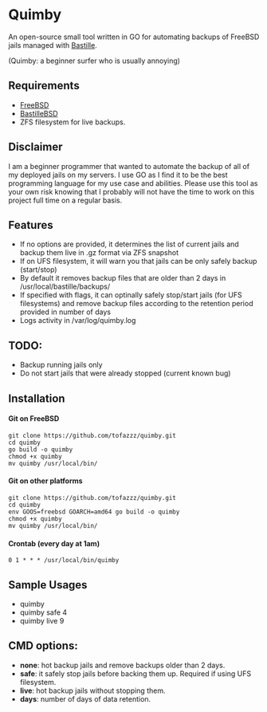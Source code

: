# Quimby

An open-source small tool written in GO for automating backups of FreeBSD jails managed with 
[Bastille](https://bastillebsd.org/).

(Quimby: a beginner surfer who is usually annoying)

## Requirements

- [FreeBSD](https://freebsd.org/)
- [BastilleBSD](https://bastillebsd.org/)
- ZFS filesystem for live backups.

## Disclaimer

I am a beginner programmer that wanted to automate the backup of all of my deployed jails on my servers.
I use GO as I find it to be the best programming language for my use case and abilities. Please use this 
tool as your own risk knowing that I probably will not have the time to work on this project full time on 
a regular basis.

## Features

- If no options are provided, it determines the list of current jails and backup them live in .gz format via ZFS snapshot
- If on UFS filesystem, it will warn you that jails can be only safely backup (start/stop)
- By default it removes backup files that are older than 2 days in /usr/local/bastille/backups/
- If specified with flags, it can optinally safely stop/start jails (for UFS filesystems) and remove
  backup files according to the retention period provided in number of days
- Logs activity in /var/log/quimby.log

## TODO:
- Backup running jails only
- Do not start jails that were already stopped (current known bug)

## Installation

#### Git on FreeBSD
```shell
git clone https://github.com/tofazzz/quimby.git
cd quimby
go build -o quimby
chmod +x quimby
mv quimby /usr/local/bin/
```

#### Git on other platforms
```shell
git clone https://github.com/tofazzz/quimby.git
cd quimby
env GOOS=freebsd GOARCH=amd64 go build -o quimby
chmod +x quimby
mv quimby /usr/local/bin/
```

#### Crontab (every day at 1am)
```shell
0 1 * * * /usr/local/bin/quimby
```

## Sample Usages

- quimby
- quimby safe 4
- quimby live 9

## CMD options:

- **none**: hot backup jails and remove backups older than 2 days.
- **safe**: it safely stop jails before backing them up. Required if using UFS filesystem.
- **live**: hot backup jails without stopping them.
- **days**: number of days of data retention.